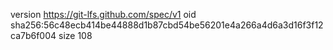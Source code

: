 version https://git-lfs.github.com/spec/v1
oid sha256:56c48ecb414be44888d1b87cbd54be56201e4a266a4d6a3d16f3f12ca7b6f004
size 108

